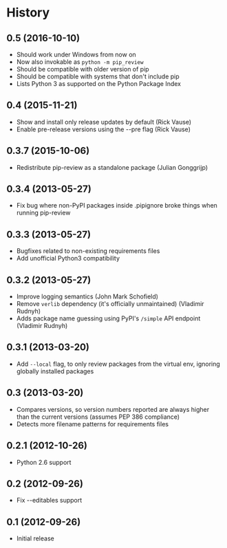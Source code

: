 History
=======

0.5 (2016-10-10)
----------------
   - Should work under Windows from now on
   - Now also invokable as `python -m pip_review`
   - Should be compatible with older version of pip
   - Should be compatible with systems that don't include pip
   - Lists Python 3 as supported on the Python Package Index

0.4 (2015-11-21)
----------------
   - Show and install only release updates by default (Rick Vause)
   - Enable pre-release versions using the --pre flag (Rick Vause)

0.3.7 (2015-10-06)
------------------
   - Redistribute pip-review as a standalone package (Julian Gonggrijp)

0.3.4 (2013-05-27)
------------------
   - Fix bug where non-PyPI packages inside .pipignore broke things when
   	 running pip-review

0.3.3 (2013-05-27)
------------------
   - Bugfixes related to non-existing requirements files
   - Add unofficial Python3 compatibility

0.3.2 (2013-05-27)
------------------
   - Improve logging semantics (John Mark Schofield)
   - Remove ``verlib`` dependency (it's officially unmaintained)
     (Vladimir Rudnyh)
   - Adds package name guessing using PyPI's ``/simple`` API endpoint
     (Vladimir Rudnyh)

0.3.1 (2013-03-20)
------------------
   - Add ``--local`` flag, to only review packages from the virtual env,
   	 ignoring globally installed packages

0.3 (2013-03-20)
----------------
   - Compares versions, so version numbers reported are always higher than the
   	 current versions (assumes PEP 386 compliance)
   - Detects more filename patterns for requirements files

0.2.1 (2012-10-26)
------------------
   - Python 2.6 support

0.2 (2012-09-26)
----------------
   - Fix --editables support

0.1 (2012-09-26)
----------------
   - Initial release
